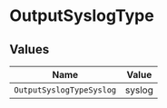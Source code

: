 # OutputSyslogType


## Values

| Name                     | Value                    |
| ------------------------ | ------------------------ |
| `OutputSyslogTypeSyslog` | syslog                   |
